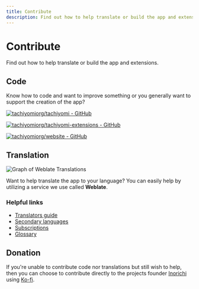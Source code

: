 ```yaml
---
title: Contribute
description: Find out how to help translate or build the app and extensions.
---
```


# Contribute
Find out how to help translate or build the app and extensions.

## Code
Know how to code and want to improve something or you generally want to support the creation of the app?

[![tachiyomiorg/tachiyomi - GitHub](https://gh-card.dev/repos/tachiyomiorg/tachiyomi.svg)](https://github.com/tachiyomiorg/tachiyomi)

[![tachiyomiorg/tachiyomi-extensions - GitHub](https://gh-card.dev/repos/tachiyomiorg/tachiyomi-extensions.svg)](https://github.com/tachiyomiorg/tachiyomi-extensions)

[![tachiyomiorg/website - GitHub](https://gh-card.dev/repos/tachiyomiorg/website.svg)](https://github.com/tachiyomiorg/website)

## Translation
![Graph of Weblate Translations](https://hosted.weblate.org/widgets/tachiyomi/-/strings/open-graph.png)

Want to help translate the app to your language? You can easily help by utilizing a service we use called **Weblate**.

### Helpful links
* [Translators guide](https://docs.weblate.org/en/latest/user/translating.html)
* [Secondary languages](https://docs.weblate.org/en/latest/user/profile.html#secondary-languages)
* [Subscriptions](https://docs.weblate.org/en/latest/user/profile.html#subscriptions)
* [Glossary](https://docs.weblate.org/en/latest/user/translating.html#glossary)

## Donation
If you're unable to contribute code nor translations but still wish to help, then you can choose to contribute directly to the projects founder [Inorichi](https://github.com/inorichi/) using [Ko-fi](https://ko-fi.com/inorichi).
